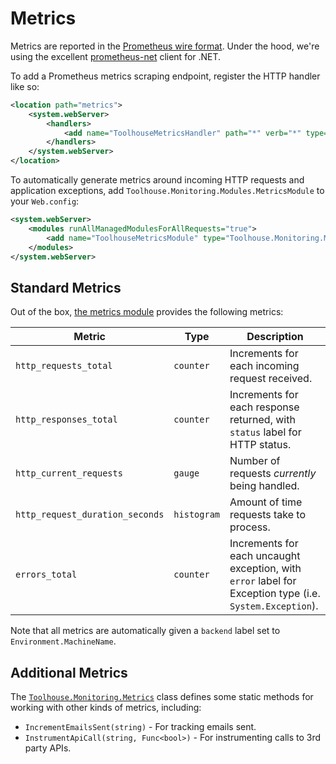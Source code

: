 # Metrics

Metrics are reported in the [Prometheus wire format](http://prometheus.io). Under the hood, we're using the excellent [prometheus-net](https://github.com/andrasm/prometheus-net) client for .NET.

To add a Prometheus metrics scraping endpoint, register the HTTP handler like so:

```xml
<location path="metrics">
    <system.webServer>
        <handlers>
            <add name="ToolhouseMetricsHandler" path="*" verb="*" type="Toolhouse.Monitoring.MetricsEndpointHandler, Toolhouse.Monitoring"/>
        </handlers>
    </system.webServer>
</location>
```

To automatically generate metrics around incoming HTTP requests and application exceptions, add `Toolhouse.Monitoring.Modules.MetricsModule` to your `Web.config`:

```xml
<system.webServer>
    <modules runAllManagedModulesForAllRequests="true">
        <add name="ToolhouseMetricsModule" type="Toolhouse.Monitoring.Modules.MetricsModule, Toolhouse.Monitoring"/>
    </modules>
</system.webServer>
```

## Standard Metrics

Out of the box, [the metrics module](./Toolhouse.Metrics/Modules/MetricsModule.cs) provides the following metrics:

|              Metric             |     Type    |                                               Description                                                |
|---------------------------------|-------------|----------------------------------------------------------------------------------------------------------|
| `http_requests_total`           | `counter`   | Increments for each incoming request received.                                                           |
| `http_responses_total`          | `counter`   | Increments for each response returned, with `status` label for HTTP status.                              |
| `http_current_requests`         | `gauge`     | Number of requests *currently* being handled.                                                            |
| `http_request_duration_seconds` | `histogram` | Amount of time requests take to process.                                                                 |
| `errors_total`                  | `counter`   | Increments for each uncaught exception, with `error` label for Exception type (i.e. `System.Exception`). |

Note that all metrics are automatically given a `backend` label set to `Environment.MachineName`.

## Additional Metrics

The [`Toolhouse.Monitoring.Metrics`](../Toolhouse.Monitoring/Metrics.cs) class defines some static methods for working with other kinds of metrics, including:

- `IncrementEmailsSent(string)` - For tracking emails sent.
- `InstrumentApiCall(string, Func<bool>)` - For instrumenting calls to 3rd party APIs.
